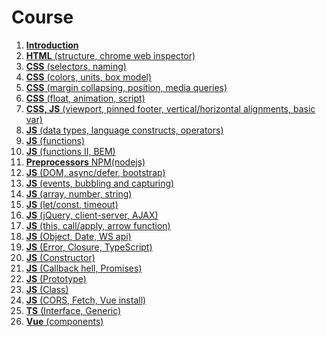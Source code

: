 <h1>
    Course
</h1>

<ol>
    <li>
        <a href="lectures/01/01.md"><b>Introduction</b></a>
    </li>
    <li>
        <a href="lectures/02/00.md"><b>HTML</b> (structure, chrome web inspector)</a>
    </li>
    <li>
        <a href="lectures/03/00.md"><b>CSS</b> (selectors, naming)</a>
    </li>
    <li>
        <a href="lectures/04/00.md"><b>CSS</b> (colors, units, box model)</a>
    </li>
    <li>
        <a href="lectures/05/00.md"><b>CSS</b> (margin collapsing, position, media queries)</a>
    </li>
    <li>
        <a href="lectures/06/00.md"><b>CSS</b> (float, animation, script)</a>
    </li>
    <li>
        <a href="lectures/07/00.md"><b>CSS, JS</b> (viewport, pinned footer, vertical/horizontal alignments, basic var)</a>
    </li>
    <li>
        <a href="lectures/08/00.md"><b>JS</b> (data types, language constructs, operators)</a>
    </li>
    <li>
        <a href="lectures/09/00.md"><b>JS</b> (functions)</a>
    </li>
    <li>
        <a href="lectures/10/00.md"><b>JS</b> (functions II, BEM)</a>
    </li>
    <li>
        <a href="lectures/11/00.md"><b>Preprocessors</b> NPM(nodejs)</a>
    </li>
    <li>
        <a href="lectures/12/00.md"><b>JS</b> (DOM, async/defer, bootstrap)</a>
    </li>
    <li>
        <a href="lectures/13/00.md"><b>JS</b> (events, bubbling and capturing)</a>
    </li>
    <li>
        <a href="lectures/14/00.md"><b>JS</b> (array, number, string)</a>
    </li>
    <li>
        <a href="lectures/15/00.md"><b>JS</b> (let/const, timeout)</a>
    </li>
    <li>
        <a href="lectures/16/00.md"><b>JS</b> (jQuery, client-server, AJAX)</a>
    </li>
    <li>
        <a href="lectures/17/00.md"><b>JS</b> (this, call/apply, arrow function)</a>
    </li>
    <li>
        <a href="lectures/18/00.md"><b>JS</b> (Object, Date, WS api)</a>
    </li>
    <li>
        <a href="lectures/19/00.md"><b>JS</b> (Error, Closure, TypeScript)</a>
    </li>
    <li>
        <a href="lectures/20/00.md"><b>JS</b> (Constructor)</a>
    </li>
    <li>
        <a href="lectures/21/00.md"><b>JS</b> (Callback hell, Promises)</a>
    </li>
    <li>
        <a href="lectures/22/00.md"><b>JS</b> (Prototype)</a>
    </li>
    <li>
        <a href="lectures/23/00.md"><b>JS</b> (Class)</a>
    </li>
    <li>
        <a href="lectures/24/00.md"><b>JS</b> (CORS, Fetch, Vue install)</a>
    </li>
    <li>
        <a href="lectures/25/00.md"><b>TS</b> (Interface, Generic)</a>
    </li>
    <li>
        <a href="lectures/26/00.md"><b>Vue</b> (components)</a>
    </li>
</ol>
